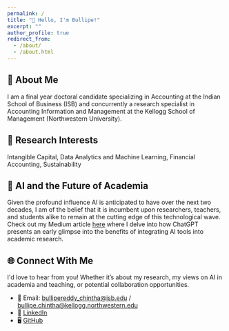 ```yaml
---
permalink: /
title: "👋 Hello, I'm Bullipe!"
excerpt: ""
author_profile: true
redirect_from: 
  - /about/
  - /about.html
---
```


## 🚀 About Me
I am a final year doctoral candidate specializing in Accounting at the Indian School of Business (ISB) and concurrently a research specialist in Accounting Information and Management at the Kellogg School of Management (Northwestern University). 

## 🔬 Research Interests
Intangible Capital, Data Analytics and Machine Learning, Financial Accounting, Sustainability

## 🤖 AI and the Future of Academia
Given the profound influence AI is anticipated to have over the next two decades, I am of the belief that it is incumbent upon researchers, teachers, and students alike to remain at the cutting edge of this technological wave. Check out my Medium article [here](https://medium.com/@bullipereddy/chatgpt-and-academic-research-a-valuable-ally-or-a-mere-distraction-409ba78d3be9) where I delve into how ChatGPT presents an early glimpse into the benefits of integrating AI tools into academic research.

## 🌐 Connect With Me
I'd love to hear from you! Whether it’s about my research, my views on AI in academia and teaching, or potential collaboration opportunities.

* 📧 Email: bullipereddy_chintha@isb.edu / bullipe.chintha@kellogg.northwestern.edu
* 👔 [LinkedIn](https://www.linkedin.com/in/bullipereddy/?originalSubdomain=in)
* 🖥️ [GitHub](https://github.com/Bullipe)

